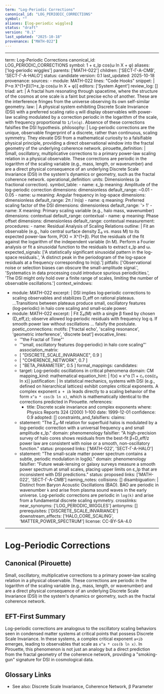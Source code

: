 ```yaml
---
term: "Log-Periodic Corrections"
canonical_id: "LOG_PERIODIC_CORRECTIONS"
symbol: ""
aliases: [log-periodic wiggles]
status: "draft"
version: "0.1"
last_updated: "2025-10-18"
provenance: ["MATH-022"]
---
```


---
term: Log-Periodic Corrections
canonical_id: LOG_PERIODIC_CORRECTIONS
symbol: 1 + ε_lp cos(ω ln X + φ)
aliases: ['log-periodic wiggles']
parents: ['MATH-022']
children: ['SECT-Γ-A-CMB', 'SECT-Γ-A-HALO']
status: candidate
version: 0.1
last_updated: 2025-10-18
provenance:
  sources:
    - module: MATH-022
      lines: "Code Hooks"
      snippet: |
        P=α X^{1+β}[1+ε_lp cos(ω ln X + φ)]
  editors: ['System Agent']
  review_log: []
triad:
  art: |
    A fractal hum resonating through spacetime, where the structure of the cosmos at one scale is a faint but precise echo of another. These are the interference fringes from the universe observing its own self-similar geometry.
  law: |
    A physical system exhibiting Discrete Scale Invariance (DSI) with a preferred scaling ratio `q` will display observables with power-law scaling modulated by a correction periodic in the logarithm of the scale, with frequency proportional to `1/ln(q)`. Absence of these corrections falsifies the DSI hypothesis.
  philosophy: |
    Log-periodic corrections are the unique, observable fingerprint of a discrete, rather than continuous, scaling symmetry. They elevate DSI from a mathematical curiosity to a falsifiable physical principle, providing a direct observational window into the fractal geometry of the underlying coherence network.
pirouette_definition: |
  Small, oscillatory, multiplicative corrections to a primary power-law scaling relation in a physical observable. These corrections are periodic in the logarithm of the scaling variable (e.g., mass, length, or wavenumber) and are a direct physical consequence of an underlying Discrete Scale Invariance (DSI) in the system's dynamics or geometry, such as the fractal coherence network.
operational_definition:
  units: Dimensionless (a fractional correction).
  symbol_table:
    - name: ε_lp
      meaning: Amplitude of the log-periodic correction
      dimensions: dimensionless
      default_range: ~0.01 - 0.05
    - name: ω
      meaning: Angular frequency in log-space
      dimensions: dimensionless
      default_range: 2π / ln(q)
    - name: q
      meaning: Preferred scaling factor of the DSI
      dimensions: dimensionless
      default_range: '> 1'
    - name: X
      meaning: Primary scaling variable (e.g., halo mass, wavenumber)
      dimensions: contextual
      default_range: contextual
    - name: φ
      meaning: Phase offset
      dimensions: dimensionless
      default_range: contextual
  measurement:
    procedures:
      - name: Residual Analysis of Scaling Relations
        outline: |
          Fit an observable (e.g., halo central surface density Σ₀ vs. mass M) to its expected power-law form, P(X) ∝ X^(1+β). Plot the residuals of the fit against the logarithm of the independent variable (ln M). Perform a Fourier analysis or fit a sinusoidal function to the residuals to extract ε_lp and ω.
        expected_signals: ['A statistically significant sinusoidal pattern in the log-space residuals.', 'A distinct peak in the periodogram of the log-space residuals at a frequency corresponding to ln(q).']
        pitfalls: ['Observational noise or selection biases can obscure the small-amplitude signal.', 'Systematics in data processing could introduce spurious periodicities.', 'The DSI might only hold over a finite range of scales, limiting the number of observable oscillations.']
context_windows:
  - module: MATH-022
    excerpt: |
      DSI implies log‑periodic corrections to scaling observables and stabilizes D_eff on rational plateaus. ...Transitions between plateaus produce small, oscillatory features (log‑periodic) in halo core scaling and small‑scale power.
  - module: MATH-022
    excerpt: |
      Fit Σ₀(M) with a single β fixed by chosen (D_eff,z); observe allowed log‑periodic residuals with frequency log q. If smooth power law without oscillations ... falsify the postulate.
poetic_connections:
  motifs: ['fractal echo', 'scaling resonance', 'geometric interference', 'discrete beat']
  evocative_lines:
    - '"the Fractal of Time"'
    - '"small, oscillatory features (log‑periodic) in halo core scaling"'
  association_matrix:
    - [ "DISCRETE_SCALE_INVARIANCE", 0.9 ]
    - [ "COHERENCE_NETWORK", 0.7 ]
    - [ "BETA_PARAMETER", 0.5 ]
formal_mappings:
  candidates:
    - target: Log-periodic oscillations in critical phenomena
      domain: CM
      mapping_kind: mathematical
      equation_hint: |
        f(x) ≈ x^α [1 + c₁ cos(c₂ ln x)]
      justification: |
        In statistical mechanics, systems with DSI (e.g., defined on hierarchical lattices) exhibit complex critical exponents. A complex exponent `a + ib` leads directly to a scaling behavior of the form `x^a * cos(b ln x)`, which is mathematically identical to the corrections predicted in Pirouette.
      references:
        - title: Discrete scale invariance and complex exponents
          where: Physics Reports 324 (2000) 1–100
          date: 1999-12-01
      confidence: 0.9
  adopted: []
constraints_and_falsifiers:
  claims:
    - statement: "The Σ₀-M relation for superfluid halos is modulated by a log-periodic correction with a universal frequency `q` and small amplitude ε_lp."
      domain: phenomenology
      falsifier: "A high-precision survey of halo cores shows residuals from the best-fit β=D_eff/z power law are consistent with noise or a smooth, non-oscillatory function."
      status: proposed
      links: ['MATH-022', 'SECT-Γ-A-HALO']
    - statement: "The small-scale matter power spectrum contains a subtle, periodic modulation in log(k)."
      domain: phenomenology
      falsifier: "Future weak-lensing or galaxy surveys measure a smooth power spectrum at small scales, placing upper limits on ε_lp that are inconsistent with DSI predictions."
      status: proposed
      links: ['MATH-022', 'SECT-Γ-A-CMB']
naming_notes:
  collisions: []
  disambiguation: |
    Distinct from Baryon Acoustic Oscillations (BAO). BAO are periodic in wavenumber `k` and arise from plasma sound waves in the early universe. Log-periodic corrections are periodic in `log(k)` and arise from a fundamental discrete scaling symmetry.
crosslinks:
  near_synonyms: ['LOG_PERIODIC_WIGGLES']
  antonyms: []
  prerequisites: ['DISCRETE_SCALE_INVARIANCE']
  downstream_effects: ['HALO_CORE_SCALING', 'MATTER_POWER_SPECTRUM']
license: CC-BY-SA-4.0
---

# Log-Periodic Corrections

## Canonical (Pirouette)
Small, oscillatory, multiplicative corrections to a primary power-law scaling relation in a physical observable. These corrections are periodic in the logarithm of the scaling variable (e.g., mass, length, or wavenumber) and are a direct physical consequence of an underlying Discrete Scale Invariance (DSI) in the system's dynamics or geometry, such as the fractal coherence network.

## EFT-First Summary
Log-periodic corrections are analogous to the oscillatory scaling behaviors seen in condensed matter systems at critical points that possess Discrete Scale Invariance. In these systems, a complex critical exponent `a+ib` emerges, leading to observables that scale as `x^a * cos(b ln x)`. In Pirouette, this phenomenon is not just an analogy but a direct prediction from the fractal geometry of the coherence network, providing a "smoking-gun" signature for DSI in cosmological data.

## Glossary Links
- See also: Discrete Scale Invariance, Coherence Network, β Parameter